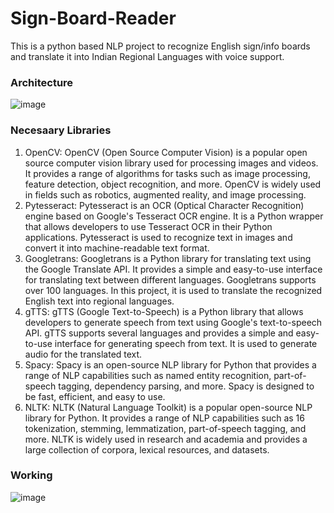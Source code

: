 # Sign-Board-Reader
This is a python based NLP project to recognize English sign/info boards and translate it into Indian Regional Languages with voice support.

### Architecture
![image](https://github.com/aakashr02/Sign-Board-Reader/assets/87864552/5490548f-3fa2-4ca3-923c-d3bf35552b0c)

### Necesaary Libraries
1. OpenCV: OpenCV (Open Source Computer Vision) is a popular open source computer vision library used for processing images and videos. It 
provides a range of algorithms for tasks such as image processing, feature 
detection, object recognition, and more. OpenCV is widely used in fields 
such as robotics, augmented reality, and image processing.
2. Pytesseract: Pytesseract is an OCR (Optical Character Recognition) engine 
based on Google's Tesseract OCR engine. It is a Python wrapper that allows 
developers to use Tesseract OCR in their Python applications. Pytesseract is 
used to recognize text in images and convert it into machine-readable text 
format.
3. Googletrans: Googletrans is a Python library for translating text using the 
Google Translate API. It provides a simple and easy-to-use interface for 
translating text between different languages. Googletrans supports over 100 
languages. In this project, it is used to translate the recognized English text 
into regional languages.
4. gTTS: gTTS (Google Text-to-Speech) is a Python library that allows 
developers to generate speech from text using Google's text-to-speech API. 
gTTS supports several languages and provides a simple and easy-to-use 
interface for generating speech from text. It is used to generate audio for the 
translated text.
5. Spacy: Spacy is an open-source NLP library for Python that provides a 
range of NLP capabilities such as named entity recognition, part-of-speech 
tagging, dependency parsing, and more. Spacy is designed to be fast, 
efficient, and easy to use. 
6. NLTK: NLTK (Natural Language Toolkit) is a popular open-source NLP 
library for Python. It provides a range of NLP capabilities such as 
16
tokenization, stemming, lemmatization, part-of-speech tagging, and more. 
NLTK is widely used in research and academia and provides a large 
collection of corpora, lexical resources, and datasets.

### Working
![image](https://github.com/aakashr02/Sign-Board-Reader/assets/87864552/02e20bb9-865a-4a1a-a093-218b7b2a5c69)

